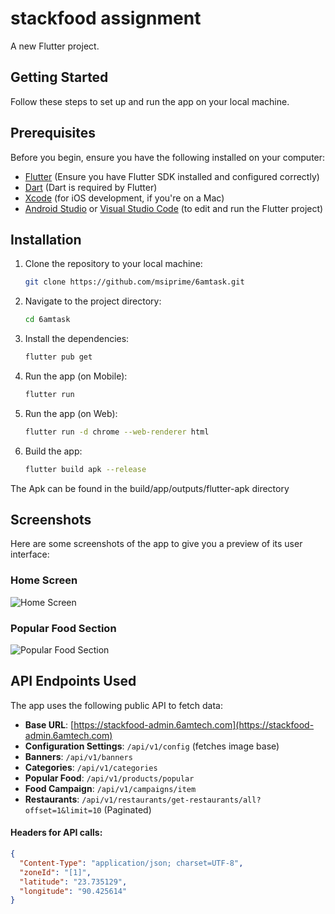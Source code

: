 # stackfood assignment

A new Flutter project.

## Getting Started

Follow these steps to set up and run the app on your local machine.

## Prerequisites

Before you begin, ensure you have the following installed on your computer:

- [Flutter](https://flutter.dev/docs/get-started/install) (Ensure you have Flutter SDK installed and
  configured correctly)
- [Dart](https://dart.dev/get-dart) (Dart is required by Flutter)
- [Xcode](https://developer.apple.com/xcode/) (for iOS development, if you're on a Mac)
- [Android Studio](https://developer.android.com/studio)
  or [Visual Studio Code](https://code.visualstudio.com/) (to edit and run the Flutter project)

## Installation

1. Clone the repository to your local machine:

    ```bash
    git clone https://github.com/msiprime/6amtask.git
    ```

2. Navigate to the project directory:

    ```bash
    cd 6amtask
    ```

3. Install the dependencies:

    ```bash
    flutter pub get
    ```
4. Run the app (on Mobile):

    ```bash
    flutter run
   ```

5. Run the app (on Web):

    ```bash
    flutter run -d chrome --web-renderer html
   ```

6. Build the app:

    ```bash
    flutter build apk --release
   ```
The Apk can be found in the build/app/outputs/flutter-apk directory

## Screenshots

Here are some screenshots of the app to give you a preview of its user interface:

### Home Screen

![Home Screen](assets/screenshots/homepage.png)

### Popular Food Section

![Popular Food Section](assets/screenshots/homepage_rest.png)

## API Endpoints Used

The app uses the following public API to fetch data:

- **Base URL**: [https://stackfood-admin.6amtech.com](https://stackfood-admin.6amtech.com)
- **Configuration Settings**: `/api/v1/config` (fetches image base)
- **Banners**: `/api/v1/banners`
- **Categories**: `/api/v1/categories`
- **Popular Food**: `/api/v1/products/popular`
- **Food Campaign**: `/api/v1/campaigns/item`
- **Restaurants**: `/api/v1/restaurants/get-restaurants/all?offset=1&limit=10` (Paginated)

#### Headers for API calls:

```json
{
  "Content-Type": "application/json; charset=UTF-8",
  "zoneId": "[1]",
  "latitude": "23.735129",
  "longitude": "90.425614"
}

